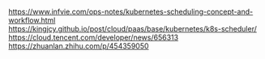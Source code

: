 https://www.infvie.com/ops-notes/kubernetes-scheduling-concept-and-workflow.html
https://kingjcy.github.io/post/cloud/paas/base/kubernetes/k8s-scheduler/
https://cloud.tencent.com/developer/news/656313
https://zhuanlan.zhihu.com/p/454359050